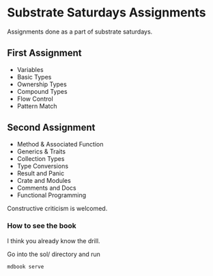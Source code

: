 # Substrate Saturdays Assignments

Assignments done as a part of substrate saturdays.

## First Assignment
- Variables
- Basic Types
- Ownership Types
- Compound Types
- Flow Control
- Pattern Match

## Second Assignment
- Method & Associated Function
- Generics & Traits
- Collection Types
- Type Conversions
- Result and Panic
- Crate and Modules
- Comments and Docs
- Functional Programming

Constructive criticism is welcomed.

### How to see the book
I think you already know the drill.

Go into the sol/ directory and run

```
mdbook serve
```


